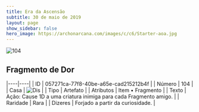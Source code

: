 ```yaml
---
title: Era da Ascensão
subtitle: 30 de maio de 2019
layout: page
show_sidebar: false
hero_image: https://archonarcana.com/images/c/c6/Starter-aoa.jpg
---
```


![104](https://cdn.keyforgegame.com/media/card_front/pt/435_104_F8RRR7CCG94M_pt.png)

## Fragmento de Dor

|----|----|
| ID | 057271ca-77f8-40be-a65e-cad215212b4f |
| Número | 104 |
| Casa | ![Dis](https://archonarcana.com/images/thumb/e/e8/Dis.png/22px-Dis.png "Dis") |
| Tipo | Artefato |
| Atributos | Item • Fragmento |
| Texto | Ação: Cause 1D a uma criatura inimiga para cada Fragmento amigo. |
| Raridade | Rara |
| Dizeres | Forjado a partir da curiosidade. |
